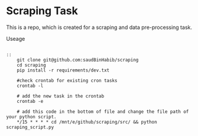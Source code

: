 Scraping Task
==========

This is a repo, which is created for a scraping and data pre-processing task.

Useage
~~~~~~~

::
    git clone git@github.com:saudBinHabib/scraping
    cd scraping
    pip install -r requirements/dev.txt
    
    #check crontab for existing cron tasks
    crontab -l

    # add the new task in the crontab
    crontab -e
    
    # add this code in the bottom of file and change the file path of your python script.
    */15 * * * * cd /mnt/e/github/scraping/src/ && python scraping_script.py


~~~~~~~~~~~~~~~~




